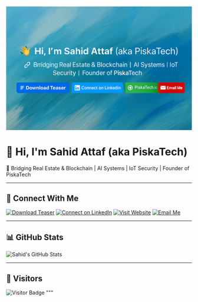 
![Sahid Attaf – PiskaTech](banner.png)

# 👋 Hi, I'm Sahid Attaf (aka PiskaTech)

🔗 Bridging Real Estate & Blockchain | AI Systems | IoT Security | Founder of PiskaTech

---

## 📌 Connect With Me

[![Download Teaser](https://img.shields.io/badge/Download-Teaser-blue?style=for-the-badge&logo=readthedocs)](https://github.com/sahidattaf/jack-evertzberg-research/raw/master/teaser/Jack_Evertzberg_Series_A_Teaser.pdf)
[![Connect on LinkedIn](https://img.shields.io/badge/Connect-LinkedIn-blue?style=for-the-badge&logo=linkedin)](https://www.linkedin.com/in/sahidattaf)
[![Visit Website](https://img.shields.io/badge/PiskaTech.io-Website-green?style=for-the-badge&logo=firefox-browser)](https://www.piskatech.io)
[![Email Me](https://img.shields.io/badge/Email-sahid@piskatech.io-red?style=for-the-badge&logo=gmail)](mailto:sahid@piskatech.io)

---

## 📊 GitHub Stats

![Sahid's GitHub Stats](https://github-readme-stats.vercel.app/api?username=sahidattaf&show_icons=true&theme=tokyonight)

---

## 👀 Visitors

![Visitor Badge](https://visitor-badge.laobi.icu/badge?page_id=sahidattaf)
"""





